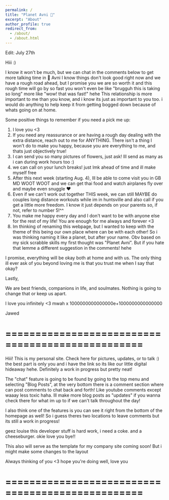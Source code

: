 ```yaml
---
permalink: /
title: "Planet Avni 🚀"
excerpt: "About"
author_profile: true
redirect_from: 
  - /about/
  - /about.html
---
```

Edit: July 27th

Hiii :) 

I know it won't be much, but we can chat in the comments below to get more talking time in 🥺 
Avni I know things don't look good right now and we have a rough road ahead, but I promise you we are so worth it and this rough time will go by so fast you won't even be like "brugguh this is taking so long" more like "wow! that was fast!" hehe 
This relationship is more important to me than you know, and i know its just as important to you too. i would do anything to help keep it from getting bogged down because of whats going on at home.

Some positive things to remember if you need a pick me up:
1. I love you <3
2. If you need any reassurance or are having a rough day dealing with the extra distance, reach out to me for ANYTHING. There isn't a thing I won't do to make you happy, because you are everything to me, and thats just objectively true!
3. I can send you so many pictures of flowers, just ask! Ill send as many as i can during work hours too :)
4. we can call on your lunch breaks! just lmk ahead of time and ill make myself free
5. After this next week (starting Aug. 4), Ill be able to come visit you in GB MD WOOT WOOT and we can get thai food and watch airplanes fly over and maybe even snuggle ❤️
6. Even if we can't work out together THIS week, we can still MAYBE do couples long distance workouts while im in huntsville and also call if you get a little more freedom. I know it just depends on your parents so, if not, refer to number 5!^^
7. You make me happy every day and I don't want to be with anyone else for the rest of my life! You are enough for me always and forever <3
8. Im thinking of renaming this webpage, but I wanted to keep with the theme of this being our own place where can be with each other! So i was thinking naming it like a planet, but after your name. Obv based on my sick scrabble skills my first thought was "Planet Avni". But if you hate that lemme a different suggestion in the comments! hehe


I promise, everything will be okay both at home and with us. The only thing ill ever ask of you beyond loving me is that you trust me when I say that okay?

Lastly,

We are best friends, companions in life, and soulmates. Nothing is going to change that or keep us apart.

I love you infinitely <3 mwah x 1000000000000000e+1000000000000000

Jawed
# =================================================

Hiii! This is my personal site. Check here for pictures, updates, or to talk :) the best part is only you and i have the link so its like our little digital hideaway hehe. Definitely a work in progress but pretty neat!

The "chat" feature is going to be found by going to the top menu and selecting "Blog Posts", at the very bottom there is a comment section where can post comments to chat back and forth! Like youtube comments except waaay less toxic haha. Ill make more blog posts as "updates" if you wanna check there for what im up to if we can't talk throughout the day! 

I also think one of the features is you can see it right from the bottom of the homepage as well! So i guess theres two locations to leave comments but its still a work in progress!

geez louise this developer stuff is hard work, i need a coke. and a cheeseburger. okie love you bye!!

This also will serve as the template for my company site coming soon! But i might make some changes to the layout

Always thinking of you <3 hope you're doing well, love you

# ================================================= 
